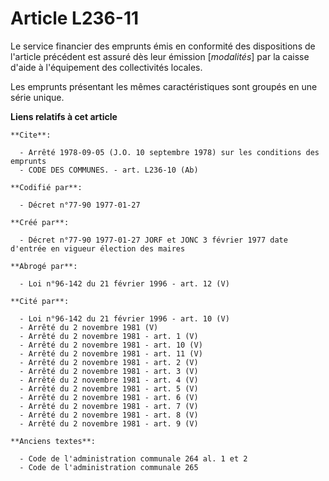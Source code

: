 # Article L236-11

Le service financier des emprunts émis en conformité des dispositions de l'article précédent est assuré dès leur émission
[*modalités*] par la caisse d'aide à l'équipement des collectivités locales. 

Les emprunts présentant les mêmes caractéristiques sont groupés en une série unique.

**Liens relatifs à cet article**

	**Cite**:

	  - Arrêté 1978-09-05 (J.O. 10 septembre 1978) sur les conditions des emprunts
	  - CODE DES COMMUNES. - art. L236-10 (Ab)

	**Codifié par**:

	  - Décret n°77-90 1977-01-27

	**Créé par**:

	  - Décret n°77-90 1977-01-27 JORF et JONC 3 février 1977 date d'entrée en vigueur élection des maires

	**Abrogé par**:

	  - Loi n°96-142 du 21 février 1996 - art. 12 (V)

	**Cité par**:

	  - Loi n°96-142 du 21 février 1996 - art. 10 (V)
	  - Arrêté du 2 novembre 1981 (V)
	  - Arrêté du 2 novembre 1981 - art. 1 (V)
	  - Arrêté du 2 novembre 1981 - art. 10 (V)
	  - Arrêté du 2 novembre 1981 - art. 11 (V)
	  - Arrêté du 2 novembre 1981 - art. 2 (V)
	  - Arrêté du 2 novembre 1981 - art. 3 (V)
	  - Arrêté du 2 novembre 1981 - art. 4 (V)
	  - Arrêté du 2 novembre 1981 - art. 5 (V)
	  - Arrêté du 2 novembre 1981 - art. 6 (V)
	  - Arrêté du 2 novembre 1981 - art. 7 (V)
	  - Arrêté du 2 novembre 1981 - art. 8 (V)
	  - Arrêté du 2 novembre 1981 - art. 9 (V)

	**Anciens textes**:

	  - Code de l'administration communale 264 al. 1 et 2
	  - Code de l'administration communale 265
